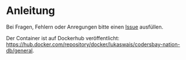 # Anleitung

Bei Fragen, Fehlern oder Anregungen bitte einen [Issue](https://github.com/x21L/codersbay-nation-db/issues) ausfüllen.

Der Container ist auf Dockerhub veröffentlicht: https://hub.docker.com/repository/docker/lukaswais/codersbay-nation-db/general.
